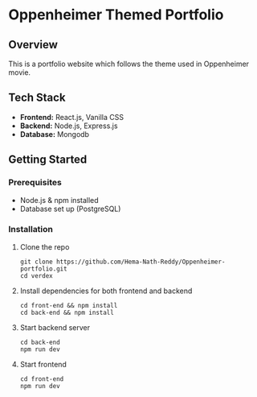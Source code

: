 <h1>Oppenheimer Themed Portfolio</h1>

<h2>Overview</h2>

<p>
  This is a portfolio website which follows the theme used in Oppenheimer movie.
</p>

<h2>Tech Stack</h2>
<ul>
  <li><strong>Frontend:</strong> React.js, Vanilla CSS</li>
  <li><strong>Backend:</strong> Node.js, Express.js</li>
  <li><strong>Database:</strong> Mongodb</li>
</ul>


<h2> Getting Started</h2>

<h3>Prerequisites</h3>
<ul>
  <li>Node.js & npm installed</li>
  <li>Database set up (PostgreSQL)</li>
</ul>


<h3>Installation</h3>
<ol>
  <li>
    Clone the repo
    <pre><code>git clone https://github.com/Hema-Nath-Reddy/Oppenheimer-portfolio.git
cd verdex</code></pre>
  </li>
  <li>
    Install dependencies for both frontend and backend
    <pre><code>cd front-end && npm install
cd back-end && npm install</code></pre>
  </li>
  <li>
    Start backend server
    <pre><code>cd back-end
npm run dev</code></pre>
  </li>
  <li>
    Start frontend
    <pre><code>cd front-end
npm run dev</code></pre>
  </li>
</ol>
